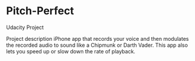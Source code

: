 # Pitch-Perfect
Udacity Project

Project description
iPhone app that records your voice and then modulates the recorded audio to sound like a Chipmunk or Darth Vader. This app also lets you speed up or slow down the rate of playback.
